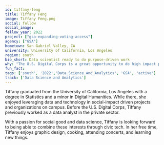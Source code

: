 ```yaml
---
id: tiffany-feng
title: Tiffany Feng
image: Tiffany Feng.png
social: fellow
social_image:
fellow_year: 2022
project: ["gsa-expanding-voting-access"]
agency: ["GSA"]
hometown: San Gabriel Valley, CA
university: University of California, Los Angeles
region: south
bio_short: Data scientist ready to do purpose-driven work 
why: "The U.S. Digital Corps is a great opportunity to do high impact purpose-driven work. My previous experiences utilizing data for social good helped show me how powerful data is in making an impact. I am glad to have the opportunity to contribute positively to my community through technology."
fun_fact: 
tags: ['south', '2022','Data_Science_And_Analytics', 'GSA', 'active']
track: ['Data Science and Analytics']
---
```


Tiffany graduated from the University of California, Los Angeles with a degree in Statistics and a minor in Digital Humanities. While there, she enjoyed leveraging data and technology in social-impact driven projects and organizations on campus. Before the U.S. Digital Corps, Tiffany previously worked as a data analyst in the private sector.

With a passion for social good and data science, Tiffany is looking forward to being able to combine these interests through civic tech. In her free time, Tiffany enjoys graphic design, cooking, attending concerts, and learning new things.
